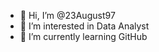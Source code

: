 - 👋 Hi, I’m @23August97
- 👀 I’m interested in Data Analyst
- 🌱 I’m currently learning GitHub

<!---
23August97/23August97 is a ✨ special ✨ repository because its `README.md` (this file) appears on your GitHub profile.
You can click the Preview link to take a look at your changes.
--->
